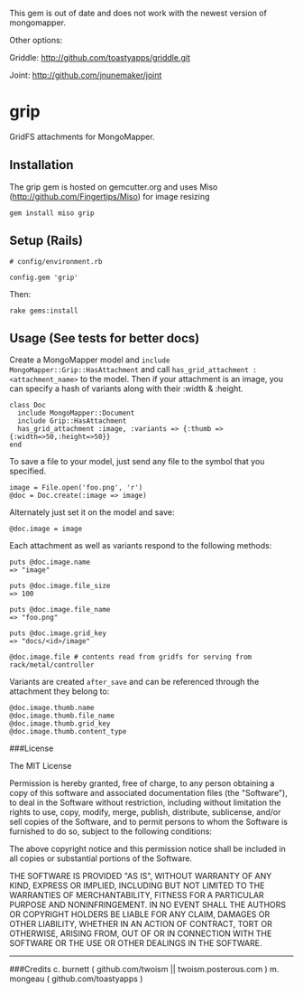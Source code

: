 This gem is out of date and does not work with the newest version of mongomapper. 

Other options:

Griddle: http://github.com/toastyapps/griddle.git

Joint: http://github.com/jnunemaker/joint

grip
====

GridFS attachments for MongoMapper.

Installation
------------

The grip gem is hosted on gemcutter.org and uses Miso (http://github.com/Fingertips/Miso) for image resizing

    gem install miso grip

Setup (Rails)
-------------

    # config/environment.rb

    config.gem 'grip'

Then:

    rake gems:install





Usage (See tests for better docs)
---------------------------------

Create a MongoMapper model and `include MongoMapper::Grip::HasAttachment` and call `has_grid_attachment :<attachment_name>` to the model. Then if your attachment is an image, you can specify a hash of variants along with their :width & :height.


    class Doc
      include MongoMapper::Document
      include Grip::HasAttachment
      has_grid_attachment :image, :variants => {:thumb => {:width=>50,:height=>50}}
    end
    
To save a file to your model, just send any file to the symbol that you specified.

    image = File.open('foo.png', 'r')
    @doc = Doc.create(:image => image)
    
Alternately just set it on the model and save:

    @doc.image = image
    
Each attachment as well as variants respond to the following methods:

    puts @doc.image.name 
    => "image"
    
    puts @doc.image.file_size
    => 100
    
    puts @doc.image.file_name
    => "foo.png"
    
    puts @doc.image.grid_key
    => "docs/<id>/image"    
    
    @doc.image.file # contents read from gridfs for serving from rack/metal/controller 
    
Variants are created `after_save` and can be referenced through the attachment they belong to:

    @doc.image.thumb.name
    @doc.image.thumb.file_name
    @doc.image.thumb.grid_key
    @doc.image.thumb.content_type
    

###License

The MIT License

Permission is hereby granted, free of charge, to any person obtaining a copy
of this software and associated documentation files (the "Software"), to deal
in the Software without restriction, including without limitation the rights
to use, copy, modify, merge, publish, distribute, sublicense, and/or sell
copies of the Software, and to permit persons to whom the Software is
furnished to do so, subject to the following conditions:

The above copyright notice and this permission notice shall be included in
all copies or substantial portions of the Software.

THE SOFTWARE IS PROVIDED "AS IS", WITHOUT WARRANTY OF ANY KIND, EXPRESS OR
IMPLIED, INCLUDING BUT NOT LIMITED TO THE WARRANTIES OF MERCHANTABILITY,
FITNESS FOR A PARTICULAR PURPOSE AND NONINFRINGEMENT. IN NO EVENT SHALL THE
AUTHORS OR COPYRIGHT HOLDERS BE LIABLE FOR ANY CLAIM, DAMAGES OR OTHER
LIABILITY, WHETHER IN AN ACTION OF CONTRACT, TORT OR OTHERWISE, ARISING FROM,
OUT OF OR IN CONNECTION WITH THE SOFTWARE OR THE USE OR OTHER DEALINGS IN
THE SOFTWARE.

***

###Credits
c. burnett ( github.com/twoism || twoism.posterous.com )
m. mongeau ( github.com/toastyapps )



